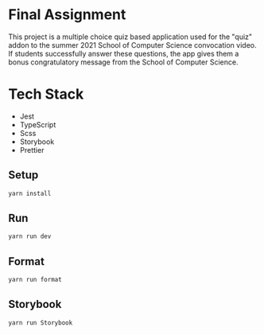 # Final Assignment

This project is a multiple choice quiz based application used for the "quiz" addon to the summer 2021 School of Computer Science convocation video. If students successfully answer these questions, the app gives them a bonus congratulatory message from the School of Computer Science.

# Tech Stack

- Jest
- TypeScript
- Scss
- Storybook
- Prettier

## Setup

```bash
yarn install
```

## Run

```bash
yarn run dev
```

## Format

```bash
yarn run format
```

## Storybook

```bash
yarn run Storybook
```
